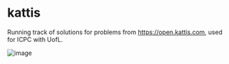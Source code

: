 # kattis

Running track of solutions for problems from https://open.kattis.com, used for ICPC with UofL.

![image](https://user-images.githubusercontent.com/71796549/142794003-8ca87444-5bd2-422e-b8c5-68ebd9c29758.png)

